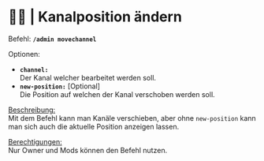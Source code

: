 # 🔄📁 | Kanalposition ändern

Befehl: **`/admin movechannel`**

Optionen:
- **`channel:`**  
  Der Kanal welcher bearbeitet werden soll.
- **`new-position:`** [Optional]  
  Die Position auf welchen der Kanal verschoben werden soll.

<u>Beschreibung:</u>  
 Mit dem Befehl kann man Kanäle verschieben, aber ohne `new-position` kann man sich auch die aktuelle Position anzeigen lassen.

<u>Berechtigungen:</u>  
  Nur Owner und Mods können den Befehl nutzen.